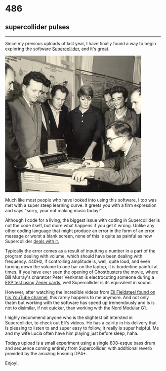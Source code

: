 # 486
## supercollider pulses
---

Since my previous uploads of last year, I have finally found a way to begin exploring the software <a href="http://supercollider.github.io/" target="_blank" title="Supercollider is worth the steep learning curve">Supercollider,</a> and it's great.

![Image](/assets/img/snd486.jpg)

Much like most people who have looked into using this software, I too was met with a super steep learning curve. It greets you with a firm expression and says "sorry, your not making music today!".

Although I code for a living, the biggest issue with coding in Supercollider is not the code itself, but more what happens if you get it wrong. Unlike any other coding language that might produce an error in the form of an error message or worst a blank screen, none of this is quite as painful as how Supercollider <a href="http://www.thiel-a-vision.com/wp-content/uploads/2010/09/max07.jpg" target="_blank" title="You don't know what happens next? you need to watch the movie then ;)">deals with it.</a> 

Typically the error comes as a result of inputting a number in a part of the program dealing with volume, which should have been dealing with frequency. 440Hz, if controlling amplitude is, well, quite loud, and even turning down the volume to one bar on the laptop, it is borderline painful at times. If you have ever seen the opening of Ghostbusters the movie, where Bill Murray's charatcer Peter Venkman is electrocuting someone during a <a href="http://www.ferdyonfilms.com/wp-content/uploads/2014/02/Ghostbusters002.jpg" target="_blank" title="Peter and a pretty card">ESP test using Zener cards,</a> well Supercollider is its equivalent in sound.

However, after watching the incredible videos from <a href="https://www.youtube.com/user/elifieldsteel" target="_blank" title="Eli Fieldsteel and bed time listening">Eli Fieldsteel found on his YouTube channel,</a> this rarely happens to me anymore. And not only thatm but working with the software has speed up tremendously and is is not to disimilar, if not quicker, than working with the Nord Modular G1. 

I highly recommend anyone who is the slightest bit intersted in Supercollider, to check out Eli's videos. He has a calrity in his delivery that is pleasing to listen to and super easy to follow, it really is super helpful. Me and my wife Lucia often have him playing just before sleep, haha.

Todays upload is a small experiment using a single 808-esque bass drum and sequence coming entirely from Supercollider, with additional reverb provided by the amazing Ensoniq DP4+.

Enjoy!.

